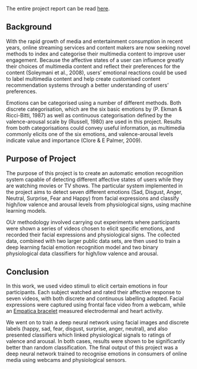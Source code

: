 The entire project report can be read [here](https://github.com/wndaiga/ucl_fer/blob/master/report.pdf).

## Background
With  the  rapid  growth  of  media  and  entertainment consumption in recent years, online streaming services and content makers are now seeking novel methods to index and categorise their multimedia content to improve  user  engagement.
Because  the  affective  states of  a  user  can  influence  greatly  their  choices  of  multimedia  content  and  reflect  their  preferences  for  the content (Soleymani et al., 2008), users’ emotional reactions could be used to label multimedia content and help  create  customised  content  recommendation  systems through a better understanding of users’ preferences.

Emotions  can  be  categorised  using  a  number  of  different methods.  Both discrete categorisation, which are the six basic emotions by (P. Ekman & Ricci-Bitti, 1987) as well as continuous categorisation defined by the valence-arousal scale by (Russell, 1980) are used in this project. Results from both categorisations could convey useful information, as  multimedia  commonly  elicits  one  of  the  six  emotions, and valence-arousal levels indicate value and importance (Clore & E Palmer, 2009).

## Purpose of Project
The purpose of this project is to create an automatic emotion recognition  system  capable  of  detecting  different  affective  states  of  users  while  they  are  watching movies or TV shows.
The particular system implemented in the project aims to detect seven different emotions (Sad, Disgust, Anger, Neutral, Surprise, Fear and Happy) from facial expressions and classify high/low valence and arousal levels from physiological signs, using machine learning models.

OUr methodology involved carrying out experiments where participants were shown a series of videos chosen to elicit specific emotions, and recorded their facial expressions and physiological signs.  The collected data, combined with two larger public data sets, are then used to train a deep learning facial emotion recognition model and two binary physiological data classifiers for high/low valence and arousal.

## Conclusion
In  this  work,  we  used  video  stimuli  to  elicit  certain emotions in four participants. Each subject watched and rated their affective response to seven videos, with both  discrete  and  continuous  labelling  adopted. Facial expressions were captured using frontal face video from a webcam, while  an  [Empatica  bracelet](https://www.empatica.com/en-gb/store/embrace2/) measured  electrodermal and heart activity.

We went on to train a deep neural network using facial images and discrete labels (happy, sad,  fear,  disgust,  surprise,  anger,  neutral),  and  also presented classifiers which linked physiological signals to ratings of valence and arousal.
In both cases, results were shown to be significantly better than random classification. The final output of this project was a deep neural network trained to recognise emotions in consumers of online media using webcams and physiological sensors.
